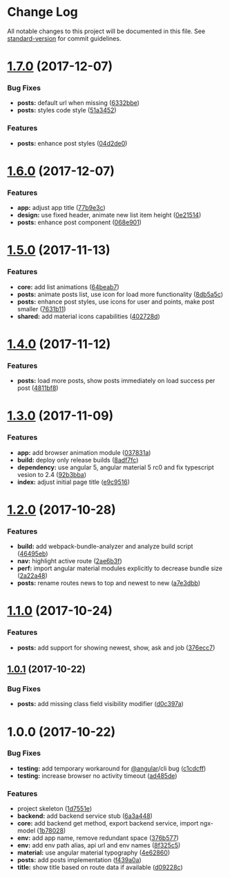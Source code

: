 # Change Log

All notable changes to this project will be documented in this file. See [standard-version](https://github.com/conventional-changelog/standard-version) for commit guidelines.

<a name="1.7.0"></a>
# [1.7.0](https://github.com/tomastrajan/ngx-model-hacker-news-example/compare/v1.6.0...v1.7.0) (2017-12-07)


### Bug Fixes

* **posts:** default url when missing ([6332bbe](https://github.com/tomastrajan/ngx-model-hacker-news-example/commit/6332bbe))
* **posts:** styles code style ([51a3452](https://github.com/tomastrajan/ngx-model-hacker-news-example/commit/51a3452))


### Features

* **posts:** enhance post styles ([04d2de0](https://github.com/tomastrajan/ngx-model-hacker-news-example/commit/04d2de0))



<a name="1.6.0"></a>
# [1.6.0](https://github.com/tomastrajan/ngx-model-hacker-news-example/compare/v1.5.0...v1.6.0) (2017-12-07)


### Features

* **app:** adjust app title ([77b9e3c](https://github.com/tomastrajan/ngx-model-hacker-news-example/commit/77b9e3c))
* **design:** use fixed header, animate new list item height ([0e21514](https://github.com/tomastrajan/ngx-model-hacker-news-example/commit/0e21514))
* **posts:** enhance post component ([068e901](https://github.com/tomastrajan/ngx-model-hacker-news-example/commit/068e901))



<a name="1.5.0"></a>
# [1.5.0](https://github.com/tomastrajan/ngx-model-hacker-news-example/compare/v1.4.0...v1.5.0) (2017-11-13)


### Features

* **core:** add list animations ([64beab7](https://github.com/tomastrajan/ngx-model-hacker-news-example/commit/64beab7))
* **posts:** animate posts list, use icon for load more functionality ([8db5a5c](https://github.com/tomastrajan/ngx-model-hacker-news-example/commit/8db5a5c))
* **posts:** enhance post styles, use icons for user and points, make post smaller ([7631b11](https://github.com/tomastrajan/ngx-model-hacker-news-example/commit/7631b11))
* **shared:** add material icons capabilities ([402728d](https://github.com/tomastrajan/ngx-model-hacker-news-example/commit/402728d))



<a name="1.4.0"></a>
# [1.4.0](https://github.com/tomastrajan/ngx-model-hacker-news-example/compare/v1.3.0...v1.4.0) (2017-11-12)


### Features

* **posts:** load more posts, show posts immediately on load success per post ([4811bf8](https://github.com/tomastrajan/ngx-model-hacker-news-example/commit/4811bf8))



<a name="1.3.0"></a>
# [1.3.0](https://github.com/tomastrajan/ngx-model-hacker-news-example/compare/v1.2.0...v1.3.0) (2017-11-09)


### Features

* **app:** add browser animation module ([037831a](https://github.com/tomastrajan/ngx-model-hacker-news-example/commit/037831a))
* **build:** deploy only release builds ([8adf7fc](https://github.com/tomastrajan/ngx-model-hacker-news-example/commit/8adf7fc))
* **dependency:** use angular 5, angular material 5 rc0 and fix typescript vesion to 2.4 ([92b3bba](https://github.com/tomastrajan/ngx-model-hacker-news-example/commit/92b3bba))
* **index:** adjust initial page title ([e9c9516](https://github.com/tomastrajan/ngx-model-hacker-news-example/commit/e9c9516))



<a name="1.2.0"></a>
# [1.2.0](https://github.com/tomastrajan/ngx-model-hacker-news-example/compare/v1.1.0...v1.2.0) (2017-10-28)


### Features

* **build:** add webpack-bundle-analyzer and analyze build script ([46495eb](https://github.com/tomastrajan/ngx-model-hacker-news-example/commit/46495eb))
* **nav:** highlight active route ([2ae6b3f](https://github.com/tomastrajan/ngx-model-hacker-news-example/commit/2ae6b3f))
* **perf:** import angular material modules explicitly to decrease bundle size ([2a22a48](https://github.com/tomastrajan/ngx-model-hacker-news-example/commit/2a22a48))
* **posts:** rename routes news to top and newest to new ([a7e3dbb](https://github.com/tomastrajan/ngx-model-hacker-news-example/commit/a7e3dbb))



<a name="1.1.0"></a>
# [1.1.0](https://github.com/tomastrajan/ngx-model-hacker-news-example/compare/v1.0.1...v1.1.0) (2017-10-24)


### Features

* **posts:** add support for showing newest, show, ask and job ([376ecc7](https://github.com/tomastrajan/ngx-model-hacker-news-example/commit/376ecc7))



<a name="1.0.1"></a>
## [1.0.1](https://github.com/tomastrajan/ngx-model-hacker-news-example/compare/v1.0.0...v1.0.1) (2017-10-22)


### Bug Fixes

* **posts:** add missing class field visibility modifier ([d0c397a](https://github.com/tomastrajan/ngx-model-hacker-news-example/commit/d0c397a))



<a name="1.0.0"></a>
# 1.0.0 (2017-10-22)


### Bug Fixes

* **testing:** add temporary workaround for [@angular](https://github.com/angular)/cli bug ([c1cdcff](https://github.com/tomastrajan/ngx-model-hacker-news-example/commit/c1cdcff))
* **testing:** increase browser no activity timeout ([ad485de](https://github.com/tomastrajan/ngx-model-hacker-news-example/commit/ad485de))


### Features

* project skeleton ([1d7551e](https://github.com/tomastrajan/ngx-model-hacker-news-example/commit/1d7551e))
* **backend:** add backend service stub ([6a3a448](https://github.com/tomastrajan/ngx-model-hacker-news-example/commit/6a3a448))
* **core:** add backend get method, export backend service, import ngx-model ([1b78028](https://github.com/tomastrajan/ngx-model-hacker-news-example/commit/1b78028))
* **env:** add app name, remove redundant space ([376b577](https://github.com/tomastrajan/ngx-model-hacker-news-example/commit/376b577))
* **env:** add env path alias, api url and env names ([8f325c5](https://github.com/tomastrajan/ngx-model-hacker-news-example/commit/8f325c5))
* **material:** use angular material typography ([4e62860](https://github.com/tomastrajan/ngx-model-hacker-news-example/commit/4e62860))
* **posts:** add posts implementation ([f439a0a](https://github.com/tomastrajan/ngx-model-hacker-news-example/commit/f439a0a))
* **title:** show title based on route data if available ([d09228c](https://github.com/tomastrajan/ngx-model-hacker-news-example/commit/d09228c))
